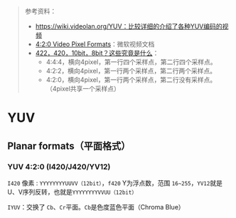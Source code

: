 > 参考资料：
>
> - https://wiki.videolan.org/YUV：比较详细的介绍了各种YUV编码的视频
> - [4:2:0 Video Pixel Formats](https://learn.microsoft.com/en-us/windows-hardware/drivers/display/4-2-0-video-pixel-formats)：微软视频文档
> - [422，420，10bit，8bit？这些究竟是什么](https://www.bilibili.com/video/BV1ds411T7F4/?spm_id_from=333.1007.top_right_bar_window_history.content.click&vd_source=b736aa3d7f0fdf47b59ea3021dc810ab)：
>   - 4:4:4，横向4pixel，第一行四个采样点，第二行四个采样点。
>   - 4:2:2，横向4pixel，第一行两个采样点，第二行两个采样点。
>   - 4:2:0，横向4pixel，第一行两个采样点，第二行没有采样点。（4pixel共享一个采样点）

# YUV

## Planar formats（平面格式）

### YUV 4:2:0 (I420/J420/YV12)

`I420` 像素 : `YYYYYYYYUUVV（12bit）`，`f420` Y为浮点数，范围 `16~255`，`YV12`就是 U、V序列反转，也就是`YYYYYYYYVVUU（12bit）`

`IYUV`：交换了 `Cb`、`Cr`平面。`Cb`是色度蓝色平面（Chroma Blue）

